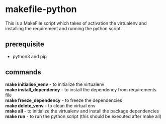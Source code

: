 # makefile-python
This is a MakeFile script which takes of activation the virtualenv and installing the requirement and running the python script.<br>

## prerequisite
- python3 and pip

## commands
**make initialise_venv** - to initialize the virtualenv <br>
**make install_dependency** - to install the dependency from requirements file <br>
**make freeze_dependency** - to freeze the dependencies <br>
**make delete_venv** - to clean the virtual env <br>
**make all** - to initialize the virtualenv and install the package dependencies <br>
**make run** - to run the python script (this should be executed after make all) <br>



